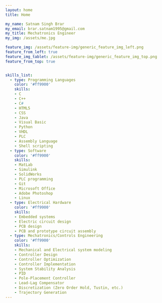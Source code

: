 ```yaml
---
layout: home
title: Home

my_name: Satnam Singh Brar
my_email: brar.satnam1995@gmail.com
my_title: Mechatronics Engineer
my_img: /assets/me.jpg

feature_img: /assets/feature-img/generic_feature_img_left.png 
feature_from_left: true
feature_img_tablet: /assets/feature-img/generic_feature_img_top.png
feature_from_top: true


skills_list:
  - type: Programming Languages
    color: '#ff9900'
    skills: 
    - C
    - C++
    - C#
    - HTML5
    - CSS
    - Java
    - Visual Basic
    - Python
    - VHDL
    - PLC
    - Assembly Language
    - Shell scripting
  - type: Software
    color: '#ff9900'
    skills:
    - MatLab
    - Simulink
    - SolidWorks
    - PLC programming
    - Git
    - Microsoft Office
    - Adobe Photoshop
    - Linux
  - type: Electrical Hardware
    color: '#ff9900'
    skills:
    - Embedded systems
    - Electric circuit design
    - PCB design
    - PCB and prototype circuit assembly
  - type: Mechatronics/Controls Engineering
    color: '#ff9900'
    skills:
    - Mechanical and Electrical system modeling
    - Controller Design
    - Controller Optimization
    - Controller Implementation
    - System Stability Analysis
    - PID
    - Pole-Placement Controller
    - Lead-Lag Compensator
    - Discretization (Zero Order Hold, Tustin, etc.)
    - Trajectory Generation
---
```

